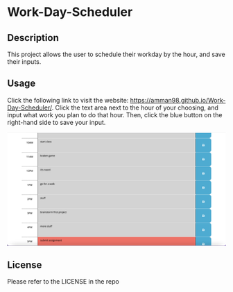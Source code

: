 # Work-Day-Scheduler

## Description

This project allows the user to schedule their workday by the hour, and save their inputs.

## Usage

Click the following link to visit the website: https://amman98.github.io/Work-Day-Scheduler/. Click the text area next to the hour of your choosing, and input what work you plan to do that hour. Then, click the blue button on the right-hand side to save your input.

![sample website](images/Work-Day-Sample.png)

## License

Please refer to the LICENSE in the repo